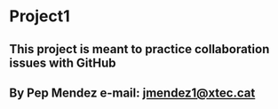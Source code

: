 # Project1
This project is meant to practice collaboration issues with GitHub
---
By Pep Mendez
e-mail: jmendez1@xtec.cat
---
